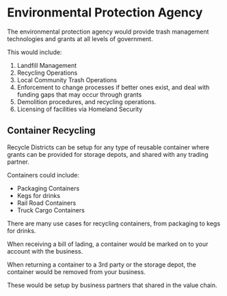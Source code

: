 # Environmental Protection Agency

The environmental protection agency would provide trash management technologies and grants at all levels of government.

This would include:

1. Landfill Management
2. Recycling Operations
3. Local Community Trash Operations
4. Enforcement to change processes if better ones exist, and deal with funding gaps that may occur through grants
5. Demolition procedures, and recycling operations.
6. Licensing of facilities via Homeland Security

## Container Recycling

Recycle Districts can be setup for any type of reusable container where grants can be provided for storage depots, and shared with any trading partner.

Containers could include:

- Packaging Containers
- Kegs for drinks
- Rail Road Containers
- Truck Cargo Containers

There are many use cases for recycling containers, from packaging to kegs for drinks.

When receiving a bill of lading, a container would be marked on to your account with the business.

When returning a container to a 3rd party or the storage depot, the container would be removed from your business.

These would be setup by business partners that shared in the value chain.
